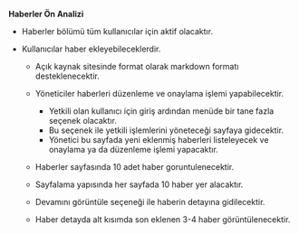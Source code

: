 **Haberler Ön Analizi**

 -  Haberler bölümü tüm kullanıcılar için aktif olacaktır.
   
 -  Kullanıcılar haber ekleyebileceklerdir.
	 - Açık kaynak sitesinde format olarak markdown formatı
	   desteklenecektir.
	 - Yöneticiler haberleri düzenleme ve onaylama işlemi yapabilecektir.
		 - Yetkili olan kullanıcı için giriş ardından menüde bir tane fazla
		   seçenek olacaktır.
		 - Bu seçenek ile yetkili işlemlerini yöneteceği sayfaya gidecektir.
		 - Yönetici bu sayfada yeni eklenmiş haberleri listeleyecek ve
		   onaylama ya da düzenleme işlemi yapacaktır.
	 -  Haberler sayfasında 10 adet haber goruntulenecektir.
 	 -  Sayfalama yapısında her sayfada 10 haber yer alacaktır.
	
	 - Devamını görüntüle seçeneği ile haberin detayına gidilecektir.
	 
	 - Haber detayda alt kısımda son eklenen 3-4 haber görüntülenecektir.

